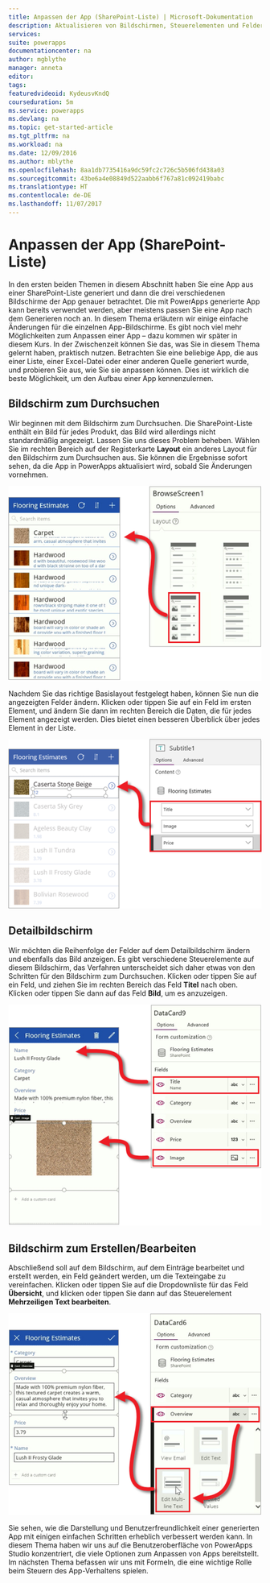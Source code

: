 ```yaml
---
title: Anpassen der App (SharePoint-Liste) | Microsoft-Dokumentation
description: Aktualisieren von Bildschirmen, Steuerelementen und Feldern in der App
services: 
suite: powerapps
documentationcenter: na
author: mgblythe
manager: anneta
editor: 
tags: 
featuredvideoid: KydeusvKndQ
courseduration: 5m
ms.service: powerapps
ms.devlang: na
ms.topic: get-started-article
ms.tgt_pltfrm: na
ms.workload: na
ms.date: 12/09/2016
ms.author: mblythe
ms.openlocfilehash: 8aa1db7735416a9dc59fc2c726c5b506fd438a03
ms.sourcegitcommit: 43be6a4e08849d522aabb6f767a81c092419babc
ms.translationtype: HT
ms.contentlocale: de-DE
ms.lasthandoff: 11/07/2017
---
```

# <a name="customize-the-app-sharepoint-list"></a>Anpassen der App (SharePoint-Liste)
In den ersten beiden Themen in diesem Abschnitt haben Sie eine App aus einer SharePoint-Liste generiert und dann die drei verschiedenen Bildschirme der App genauer betrachtet. Die mit PowerApps generierte App kann bereits verwendet werden, aber meistens passen Sie eine App nach dem Generieren noch an. In diesem Thema erläutern wir einige einfache Änderungen für die einzelnen App-Bildschirme. Es gibt noch viel mehr Möglichkeiten zum Anpassen einer App – dazu kommen wir später in diesem Kurs. In der Zwischenzeit können Sie das, was Sie in diesem Thema gelernt haben, praktisch nutzen. Betrachten Sie eine beliebige App, die aus einer Liste, einer Excel-Datei oder einer anderen Quelle generiert wurde, und probieren Sie aus, wie Sie sie anpassen können. Dies ist wirklich die beste Möglichkeit, um den Aufbau einer App kennenzulernen.

## <a name="browse-screen"></a>Bildschirm zum Durchsuchen
Wir beginnen mit dem Bildschirm zum Durchsuchen. Die SharePoint-Liste enthält ein Bild für jedes Produkt, das Bild wird allerdings nicht standardmäßig angezeigt. Lassen Sie uns dieses Problem beheben. Wählen Sie im rechten Bereich auf der Registerkarte **Layout** ein anderes Layout für den Bildschirm zum Durchsuchen aus. Sie können die Ergebnisse sofort sehen, da die App in PowerApps aktualisiert wird, sobald Sie Änderungen vornehmen.

![Layout für den Bildschirm zum Durchsuchen ändern](./media/learning-spo-app-customize/generate-change-layout.png)

Nachdem Sie das richtige Basislayout festgelegt haben, können Sie nun die angezeigten Felder ändern. Klicken oder tippen Sie auf ein Feld im ersten Element, und ändern Sie dann im rechten Bereich die Daten, die für jedes Element angezeigt werden. Dies bietet einen besseren Überblick über jedes Element in der Liste.

![Felder für den Bildschirm zum Durchsuchen ändern](./media/learning-spo-app-customize/generate-browse-fields.png)

## <a name="details-screen"></a>Detailbildschirm
Wir möchten die Reihenfolge der Felder auf dem Detailbildschirm ändern und ebenfalls das Bild anzeigen. Es gibt verschiedene Steuerelemente auf diesem Bildschirm, das Verfahren unterscheidet sich daher etwas von den Schritten für den Bildschirm zum Durchsuchen. Klicken oder tippen Sie auf ein Feld, und ziehen Sie im rechten Bereich das Feld **Titel** nach oben. Klicken oder tippen Sie dann auf das Feld **Bild**, um es anzuzeigen.

![Felder für den Detailbildschirm ändern](./media/learning-spo-app-customize/generate-detail-fields.png)

## <a name="editcreate-screen"></a>Bildschirm zum Erstellen/Bearbeiten
Abschließend soll auf dem Bildschirm, auf dem Einträge bearbeitet und erstellt werden, ein Feld geändert werden, um die Texteingabe zu vereinfachen. Klicken oder tippen Sie auf die Dropdownliste für das Feld **Übersicht**, und klicken oder tippen Sie dann auf das Steuerelement **Mehrzeiligen Text bearbeiten**.

![Felder für den Bildschirm zum Bearbeiten ändern](./media/learning-spo-app-customize/generate-edit-fields.png)

Sie sehen, wie die Darstellung und Benutzerfreundlichkeit einer generierten App mit einigen einfachen Schritten erheblich verbessert werden kann. In diesem Thema haben wir uns auf die Benutzeroberfläche von PowerApps Studio konzentriert, die viele Optionen zum Anpassen von Apps bereitstellt. Im nächsten Thema befassen wir uns mit Formeln, die eine wichtige Rolle beim Steuern des App-Verhaltens spielen.  

